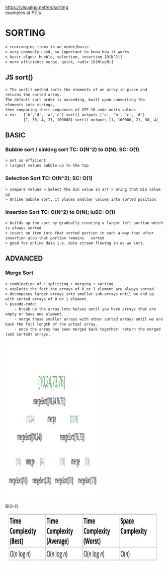 https://visualgo.net/en/sorting  
examples at P7.js

# SORTING
    > rearranging items in an order/basis
    > very commonly used, so important to know how it works
    > basic algos: bubble, selection, insertion [O(N^2)]
    > more efficient: merge, quick, radix [O(NlogN)]

## JS sort()
    > The sort() method sorts the elements of an array in place and returns the sorted array.  
    The default sort order is ascending, built upon converting the elements into strings,  
    then comparing their sequences of UTF-16 code units values.  
    > ex:   ['b','d', 'a','c'].sort() outputs ['a', 'b', 'c', 'd']
            [1, 30, 4, 21, 100000].sort() outputs [1, 100000, 21, 30, 4]

## BASIC
    
### Bubble sort / sinking sort TC: O(N^2) to O(N); SC: O(1)
    > not so efficient
    > largest values bubble up to the top

### Selection Sort TC: O(N^2); SC: O(1)
    > compare values > Select the min value in arr > bring that min value up
    > Unlike bubble sort, it places smaller values into sorted position


### Insertion Sort TC: O(N^2) to O(N); iuSC: O(1)
    > builds up the sort by gradually creating a larger left portion which is always sorted
    > insert an item into that sorted portion in such a way that after insertion also that portion remains   sorted
    > good for online data i.e. data straem flowing in as we sort.

## ADVANCED

### Merge Sort
    > combination of : splitting + merging + sorting  
    > exploits the fact the arrays of 0 or 1 element are always sorted  
    > decomposes larger arrays into smaller sub-arrays until we end up with sorted arrays of 0 or 1 element.  
    > pseudo-code:   
        - break up the array into halves until you have arrays that are empty or have one element.  
        - merge those smaller arrays with other sorted arrays until we are back the full length of the actual array.  
        - once the array has been merged back together, return the merged (and sorted) arrays.  
    
  <img src="/images/mergeSort.JPG" width=300 height=500 />

  BIG-O  
  <img src="/images/mergeSort-bigO.JPG" width=500 height=200 />